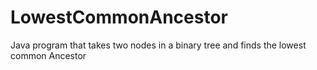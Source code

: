 # LowestCommonAncestor
Java program that takes two nodes in a binary tree and finds the lowest common Ancestor

